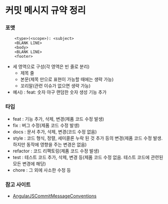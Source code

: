 # 커밋 메시지 규약 정리

### 포맷
~~~ text
    <type>(<scope>): <subject>
    <BLANK LINE>
    <body>
    <BLANK LINE>
    <footer>
~~~
- 세 영역으로 구성(각 영역은 빈 줄로 분리)
    - 제목 줄
    - 본문(제목 만으로 표현이 가능할 때에는 생략 가능)
    - 꼬리말(관련 이슈가 없으면 생략 가능)
- 예시) : feat: 숫자 야구 랜덤한 숫자 생성 기능 추가 

### 타입
- feat : 기능 추가, 삭제, 변경(제품 코드 수정 발생)
- fix : 버그 수정(제품 코드 수정 발생)
- docs : 문서 추가, 삭제, 변경(코드 수정 없음)
- style : 코드 형식, 정렬, 세미콜론 누락 된 것 추가 등의 변경(제품 코드 수정 발생. 하지만 동작에 영향을 주는 변경은 없음)
- refactor : 코드 리팩토링(제품 코드 수정 발생)
- test : 테스트 코드 추가, 삭제, 변경 등(제품 코드 수정 없음. 테스트 코드에 관련된 모든 변경에 해당)
- chore : 그 외에 사소한 수정 등

### 참고 사이트 
- [AngularJSCommitMessageConventions](https://gist.github.com/stephenparish/9941e89d80e2bc58a153)